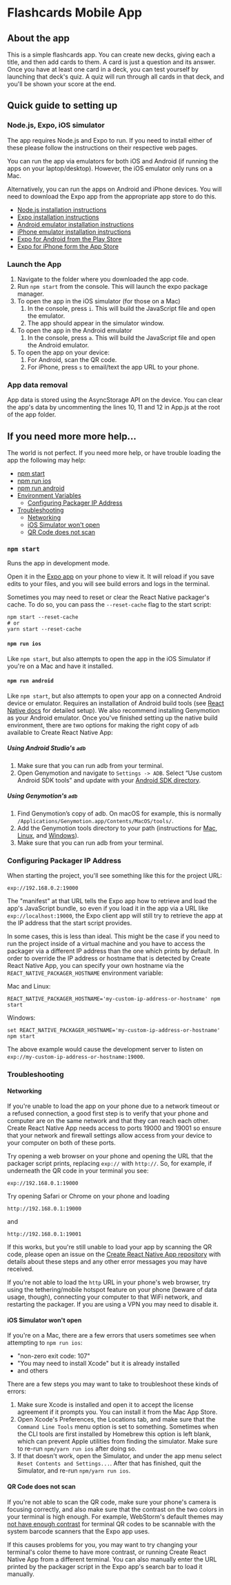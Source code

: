 # Flashcards Mobile App

## About the app
This is a simple flashcards app. You can create new decks, giving each a title,
and then add cards to them. A card is just a question and its answer. Once you
have at least one card in a deck, you can test yourself by launching that deck's quiz.
A quiz will run through all cards in that deck, and you'll be shown your score at
the end.

## Quick guide to setting up

### Node.js, Expo, iOS simulator

The app requires Node.js and Expo to run. If you need to install either of these
 please follow the instructions on their respective web pages.

You can run the app via emulators for both iOS and Android (if running the apps
on your laptop/desktop). However, the iOS emulator only runs on a Mac.

Alternatively, you can run the apps on Android and iPhone devices. You will need
to download the Expo app from the appropriate app store to do this.

 *  [Node.js installation instructions](https://nodejs.org/en/download/)
 *  [Expo installation instructions](https://expo.io/learn)
 *  [Android emulator installation instructions](https://docs.expo.io/versions/v28.0.0/introduction/installation#android-emulator)
 *  [iPhone emulator installation instructions](https://docs.expo.io/versions/v28.0.0/introduction/installation#ios-simulator)
 *  [Expo for Android from the Play Store](https://play.google.com/store/apps/details?id=host.exp.exponent)
 *  [Expo for iPhone form the App Store](https://itunes.com/apps/exponent)

### Launch the App

1.  Navigate to the folder where you downloaded the app code.
1.  Run `npm start` from the console. This will launch the expo package manager.
1.  To open the app in the iOS simulator (for those on a Mac)
    1.  In the console, press `i`. This will build the JavaScript file and open the emulator.
    1.  The app should appear in the simulator window.
1.  To open the app in the Android emulator
    1.  In the console, press `a`. This will build the JavaScript file and open the Android emulator.
1.  To open the app on your device:
    1.  For Android, scan the QR code.
    1.  For iPhone, press `s` to email/text the app URL to your phone.

### App data removal

App data is stored using the AsyncStorage API on the device. You can clear the
app's data by uncommenting the lines 10, 11 and 12 in App.js at the root of the
app folder.

## If you need more more help...

The world is not perfect. If you need more help, or have trouble loading the app
 the following may help:

* [npm start](#npm-start)
* [npm run ios](#npm-run-ios)
* [npm run android](#npm-run-android)
* [Environment Variables](#environment-variables)
  * [Configuring Packager IP Address](#configuring-packager-ip-address)
* [Troubleshooting](#troubleshooting)
  * [Networking](#networking)
  * [iOS Simulator won't open](#ios-simulator-wont-open)
  * [QR Code does not scan](#qr-code-does-not-scan)

### `npm start`

Runs the app in development mode.

Open it in the [Expo app](https://expo.io) on your phone to view it. It will reload if you save edits to your files, and you will see build errors and logs in the terminal.

Sometimes you may need to reset or clear the React Native packager's cache. To do so, you can pass the `--reset-cache` flag to the start script:

```
npm start --reset-cache
# or
yarn start --reset-cache
```

#### `npm run ios`

Like `npm start`, but also attempts to open the app in the iOS Simulator if you're on a Mac and have it installed.

#### `npm run android`

Like `npm start`, but also attempts to open your app on a connected Android device or emulator. Requires an installation of Android build tools (see [React Native docs](https://facebook.github.io/react-native/docs/getting-started.html) for detailed setup). We also recommend installing Genymotion as your Android emulator. Once you've finished setting up the native build environment, there are two options for making the right copy of `adb` available to Create React Native App:

##### Using Android Studio's `adb`

1. Make sure that you can run adb from your terminal.
2. Open Genymotion and navigate to `Settings -> ADB`. Select “Use custom Android SDK tools” and update with your [Android SDK directory](https://stackoverflow.com/questions/25176594/android-sdk-location).

##### Using Genymotion's `adb`

1. Find Genymotion’s copy of adb. On macOS for example, this is normally `/Applications/Genymotion.app/Contents/MacOS/tools/`.
2. Add the Genymotion tools directory to your path (instructions for [Mac](http://osxdaily.com/2014/08/14/add-new-path-to-path-command-line/), [Linux](http://www.computerhope.com/issues/ch001647.htm), and [Windows](https://www.howtogeek.com/118594/how-to-edit-your-system-path-for-easy-command-line-access/)).
3. Make sure that you can run adb from your terminal.

### Configuring Packager IP Address

When starting the project, you'll see something like this for the project URL:

```
exp://192.168.0.2:19000
```

The "manifest" at that URL tells the Expo app how to retrieve and load the app's JavaScript bundle, so even if you load it in the app via a URL like `exp://localhost:19000`, the Expo client app will still try to retrieve the app at the IP address that the start script provides.

In some cases, this is less than ideal. This might be the case if you need to run the project inside of a virtual machine and you have to access the packager via a different IP address than the one which prints by default. In order to override the IP address or hostname that is detected by Create React Native App, you can specify your own hostname via the `REACT_NATIVE_PACKAGER_HOSTNAME` environment variable:

Mac and Linux:

```
REACT_NATIVE_PACKAGER_HOSTNAME='my-custom-ip-address-or-hostname' npm start
```

Windows:
```
set REACT_NATIVE_PACKAGER_HOSTNAME='my-custom-ip-address-or-hostname'
npm start
```

The above example would cause the development server to listen on `exp://my-custom-ip-address-or-hostname:19000`.

### Troubleshooting

#### Networking

If you're unable to load the app on your phone due to a network timeout or a refused connection, a good first step is to verify that your phone and computer are on the same network and that they can reach each other. Create React Native App needs access to ports 19000 and 19001 so ensure that your network and firewall settings allow access from your device to your computer on both of these ports.

Try opening a web browser on your phone and opening the URL that the packager script prints, replacing `exp://` with `http://`. So, for example, if underneath the QR code in your terminal you see:

```
exp://192.168.0.1:19000
```

Try opening Safari or Chrome on your phone and loading

```
http://192.168.0.1:19000
```

and

```
http://192.168.0.1:19001
```

If this works, but you're still unable to load your app by scanning the QR code, please open an issue on the [Create React Native App repository](https://github.com/react-community/create-react-native-app) with details about these steps and any other error messages you may have received.

If you're not able to load the `http` URL in your phone's web browser, try using the tethering/mobile hotspot feature on your phone (beware of data usage, though), connecting your computer to that WiFi network, and restarting the packager. If you are using a VPN you may need to disable it.

#### iOS Simulator won't open

If you're on a Mac, there are a few errors that users sometimes see when attempting to `npm run ios`:

* "non-zero exit code: 107"
* "You may need to install Xcode" but it is already installed
* and others

There are a few steps you may want to take to troubleshoot these kinds of errors:

1. Make sure Xcode is installed and open it to accept the license agreement if it prompts you. You can install it from the Mac App Store.
2. Open Xcode's Preferences, the Locations tab, and make sure that the `Command Line Tools` menu option is set to something. Sometimes when the CLI tools are first installed by Homebrew this option is left blank, which can prevent Apple utilities from finding the simulator. Make sure to re-run `npm/yarn run ios` after doing so.
3. If that doesn't work, open the Simulator, and under the app menu select `Reset Contents and Settings...`. After that has finished, quit the Simulator, and re-run `npm/yarn run ios`.

#### QR Code does not scan

If you're not able to scan the QR code, make sure your phone's camera is focusing correctly, and also make sure that the contrast on the two colors in your terminal is high enough. For example, WebStorm's default themes may [not have enough contrast](https://github.com/react-community/create-react-native-app/issues/49) for terminal QR codes to be scannable with the system barcode scanners that the Expo app uses.

If this causes problems for you, you may want to try changing your terminal's color theme to have more contrast, or running Create React Native App from a different terminal. You can also manually enter the URL printed by the packager script in the Expo app's search bar to load it manually.
